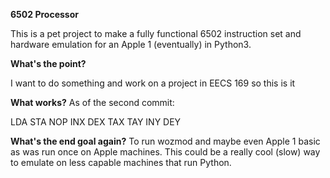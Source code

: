 **6502 Processor**

This is a pet project to make a fully functional 6502 instruction set and hardware emulation for an Apple 1 (eventually) in Python3.

**What's the point?**

I want to do something and work on a project in EECS 169 so this is it

**What works?**
As of the second commit:

LDA
STA
NOP
INX
DEX
TAX
TAY
INY
DEY

**What's the end goal again?**
To run wozmod and maybe even Apple 1 basic as was run once on Apple machines. This could be a really cool (slow) way to emulate on less capable machines that run Python.

